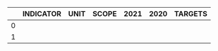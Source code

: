 |    | INDICATOR   | UNIT   | SCOPE   | 2021   | 2020   | TARGETS   |
|---:|:------------|:-------|:--------|:-------|:-------|:----------|
|  0 |             |        |         |        |        |           |
|  1 |             |        |         |        |        |           |